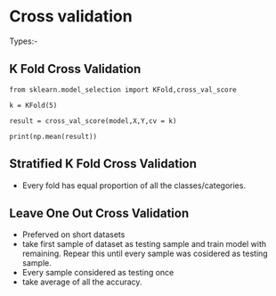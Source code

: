 # Cross validation
Types:-
##  K Fold Cross Validation 
`from sklearn.model_selection import KFold,cross_val_score`

`k = KFold(5)`

`result = cross_val_score(model,X,Y,cv = k)`

`print(np.mean(result))`

##  Stratified K Fold Cross Validation
- Every fold has equal proportion of all the classes/categories.



## Leave One Out Cross Validation 
- Preferved on short datasets
- take first sample of dataset as testing sample and train model with remaining. Repear this until every sample was cosidered as testing sample.
- Every sample considered as testing once
- take average of all the accuracy.
